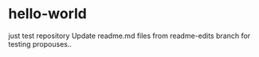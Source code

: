 # hello-world
just test repository
Update readme.md files from readme-edits branch for testing propouses..
